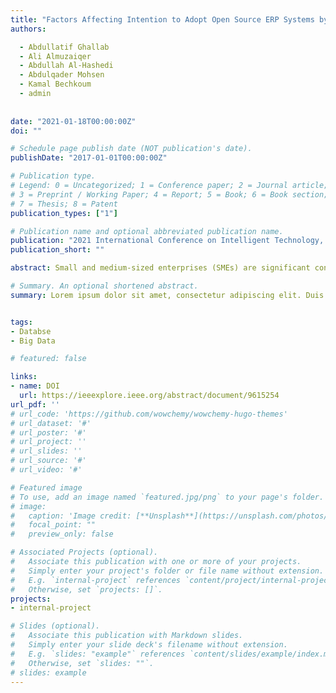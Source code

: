 ```yaml
---
title: "Factors Affecting Intention to Adopt Open Source ERP Systems by SMEs in Yemen"
authors:

  - Abdullatif Ghallab
  - Ali Almuzaiqer
  - Abdullah Al-Hashedi
  - Abdulqader Mohsen
  - Kamal Bechkoum
  - admin
  
  
date: "2021-01-18T00:00:00Z"
doi: ""

# Schedule page publish date (NOT publication's date).
publishDate: "2017-01-01T00:00:00Z"

# Publication type.
# Legend: 0 = Uncategorized; 1 = Conference paper; 2 = Journal article;
# 3 = Preprint / Working Paper; 4 = Report; 5 = Book; 6 = Book section;
# 7 = Thesis; 8 = Patent
publication_types: ["1"]

# Publication name and optional abbreviated publication name.
publication: "2021 International Conference on Intelligent Technology, System and Service for Internet of Everything (ITSS-IoE)"
publication_short: ""

abstract: Small and medium-sized enterprises (SMEs) are significant contributors to countries' economic activities. SMEs need to use enterprise resource planning (ERP) systems to increase revenue and productivity. Due to the high licensing costs of these systems, open source ERP (OSERP) could be an alternative solution to this problem. This study investigates the factors affecting the intention to adopt the OSERP system by SMEs in Yemen using the Technology-Organization-Environment (TOE) Framework and The Diffusion of Innovation (DOI) Theory. Using a questionnaire, data were collected from a sample of 600 subjects. The model was validated empirically using Structural Equation Modeling (SEM). 

# Summary. An optional shortened abstract.
summary: Lorem ipsum dolor sit amet, consectetur adipiscing elit. Duis posuere tellus ac convallis placerat. Proin tincidunt magna sed ex sollicitudin condimentum.


tags:
- Databse
- Big Data

# featured: false

links:
- name: DOI
  url: https://ieeexplore.ieee.org/abstract/document/9615254
url_pdf: ''
# url_code: 'https://github.com/wowchemy/wowchemy-hugo-themes'
# url_dataset: '#'
# url_poster: '#'
# url_project: ''
# url_slides: ''
# url_source: '#'
# url_video: '#'

# Featured image
# To use, add an image named `featured.jpg/png` to your page's folder. 
# image:
#   caption: 'Image credit: [**Unsplash**](https://unsplash.com/photos/s9CC2SKySJM)'
#   focal_point: ""
#   preview_only: false

# Associated Projects (optional).
#   Associate this publication with one or more of your projects.
#   Simply enter your project's folder or file name without extension.
#   E.g. `internal-project` references `content/project/internal-project/index.md`.
#   Otherwise, set `projects: []`.
projects:
- internal-project

# Slides (optional).
#   Associate this publication with Markdown slides.
#   Simply enter your slide deck's filename without extension.
#   E.g. `slides: "example"` references `content/slides/example/index.md`.
#   Otherwise, set `slides: ""`.
# slides: example
---
```


<!-- {{% callout note %}}
Create your slides in Markdown - click the *Slides* button to check out the example.
{{% /callout %}}

Supplementary notes can be added here, including [code, math, and images](https://wowchemy.com/docs/writing-markdown-latex/). -->
